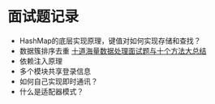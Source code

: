 # 面试题记录
- HashMap的底层实现原理，键值对如何实现存储和查找？
- 数据簇排序去重 [十道海量数据处理面试题与十个方法大总结](http://blog.csdn.net/v_july_v/article/details/6279498/)
- 依赖注入原理
- 多个模块共享登录信息
- 如何自己实现即时通讯？
- 什么是适配器模式？
